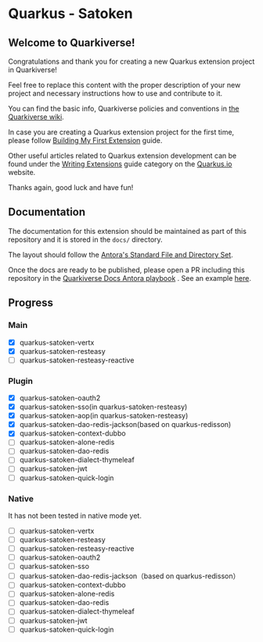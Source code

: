 # Quarkus - Satoken

## Welcome to Quarkiverse!

Congratulations and thank you for creating a new Quarkus extension project in Quarkiverse!

Feel free to replace this content with the proper description of your new project and necessary instructions how to use
and contribute to it.

You can find the basic info, Quarkiverse policies and conventions
in [the Quarkiverse wiki](https://github.com/quarkiverse/quarkiverse/wiki).

In case you are creating a Quarkus extension project for the first time, please
follow [Building My First Extension](https://quarkus.io/guides/building-my-first-extension) guide.

Other useful articles related to Quarkus extension development can be found under
the [Writing Extensions](https://quarkus.io/guides/#writing-extensions) guide category on
the [Quarkus.io](http://quarkus.io) website.

Thanks again, good luck and have fun!

## Documentation

The documentation for this extension should be maintained as part of this repository and it is stored in the `docs/`
directory.

The layout should follow
the [Antora's Standard File and Directory Set](https://docs.antora.org/antora/2.3/standard-directories/).

Once the docs are ready to be published, please open a PR including this repository in
the [Quarkiverse Docs Antora playbook](https://github.com/quarkiverse/quarkiverse-docs/blob/main/antora-playbook.yml#L7)
. See an example [here](https://github.com/quarkiverse/quarkiverse-docs/pull/1).

## Progress

### Main

- [x] quarkus-satoken-vertx
- [x] quarkus-satoken-resteasy
- [ ] quarkus-satoken-resteasy-reactive

### Plugin

- [x] quarkus-satoken-oauth2
- [x] quarkus-satoken-sso(in quarkus-satoken-resteasy)
- [x] quarkus-satoken-aop(in quarkus-satoken-resteasy)
- [x] quarkus-satoken-dao-redis-jackson(based on quarkus-redisson)
- [x] quarkus-satoken-context-dubbo
- [ ] quarkus-satoken-alone-redis
- [ ] quarkus-satoken-dao-redis
- [ ] quarkus-satoken-dialect-thymeleaf
- [ ] quarkus-satoken-jwt
- [ ] quarkus-satoken-quick-login

### Native

It has not been tested in native mode yet.

- [ ] quarkus-satoken-vertx
- [ ] quarkus-satoken-resteasy
- [ ] quarkus-satoken-resteasy-reactive
- [ ] quarkus-satoken-oauth2
- [ ] quarkus-satoken-sso
- [ ] quarkus-satoken-dao-redis-jackson（based on quarkus-redisson）
- [ ] quarkus-satoken-context-dubbo
- [ ] quarkus-satoken-alone-redis
- [ ] quarkus-satoken-dao-redis
- [ ] quarkus-satoken-dialect-thymeleaf
- [ ] quarkus-satoken-jwt
- [ ] quarkus-satoken-quick-login